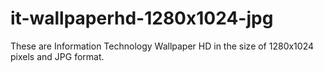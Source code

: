 # it-wallpaperhd-1280x1024-jpg
These are Information Technology Wallpaper HD in the size of 1280x1024 pixels and JPG format.
